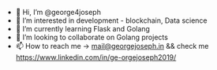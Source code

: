 - 👋 Hi, I’m @george4joseph
- 👀 I’m interested in development - blockchain, Data science 
- 🌱 I’m currently learning Flask and Golang
- 💞️ I’m looking to collaborate on Golang projects
- 📫 How to reach me -> mail@georgejoseph.in   && check me https://www.linkedin.com/in/ge-orgejoseph2019/

<!---
george4joseph/george4joseph is a ✨ special ✨ repository because its `README.md` (this file) appears on your GitHub profile.
You can click the Preview link to take a look at your changes.
--->
